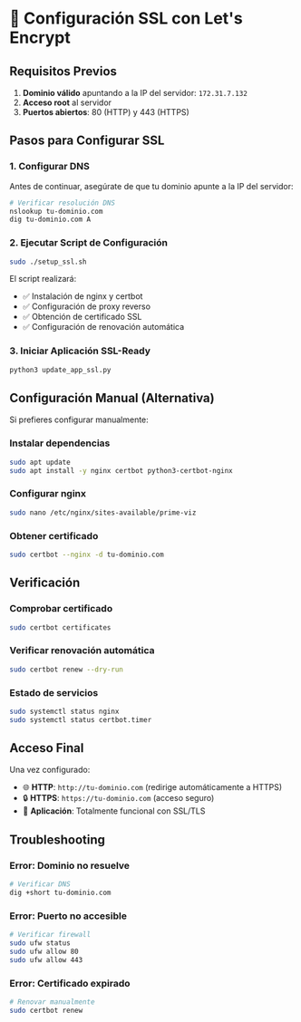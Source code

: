 # 🔐 Configuración SSL con Let's Encrypt

## Requisitos Previos
1. **Dominio válido** apuntando a la IP del servidor: `172.31.7.132`
2. **Acceso root** al servidor
3. **Puertos abiertos**: 80 (HTTP) y 443 (HTTPS)

## Pasos para Configurar SSL

### 1. Configurar DNS
Antes de continuar, asegúrate de que tu dominio apunte a la IP del servidor:
```bash
# Verificar resolución DNS
nslookup tu-dominio.com
dig tu-dominio.com A
```

### 2. Ejecutar Script de Configuración
```bash
sudo ./setup_ssl.sh
```

El script realizará:
- ✅ Instalación de nginx y certbot
- ✅ Configuración de proxy reverso
- ✅ Obtención de certificado SSL
- ✅ Configuración de renovación automática

### 3. Iniciar Aplicación SSL-Ready
```bash
python3 update_app_ssl.py
```

## Configuración Manual (Alternativa)

Si prefieres configurar manualmente:

### Instalar dependencias
```bash
sudo apt update
sudo apt install -y nginx certbot python3-certbot-nginx
```

### Configurar nginx
```bash
sudo nano /etc/nginx/sites-available/prime-viz
```

### Obtener certificado
```bash
sudo certbot --nginx -d tu-dominio.com
```

## Verificación

### Comprobar certificado
```bash
sudo certbot certificates
```

### Verificar renovación automática
```bash
sudo certbot renew --dry-run
```

### Estado de servicios
```bash
sudo systemctl status nginx
sudo systemctl status certbot.timer
```

## Acceso Final

Una vez configurado:
- 🌐 **HTTP**: `http://tu-dominio.com` (redirige automáticamente a HTTPS)
- 🔒 **HTTPS**: `https://tu-dominio.com` (acceso seguro)
- 📱 **Aplicación**: Totalmente funcional con SSL/TLS

## Troubleshooting

### Error: Dominio no resuelve
```bash
# Verificar DNS
dig +short tu-dominio.com
```

### Error: Puerto no accesible
```bash
# Verificar firewall
sudo ufw status
sudo ufw allow 80
sudo ufw allow 443
```

### Error: Certificado expirado
```bash
# Renovar manualmente
sudo certbot renew
```